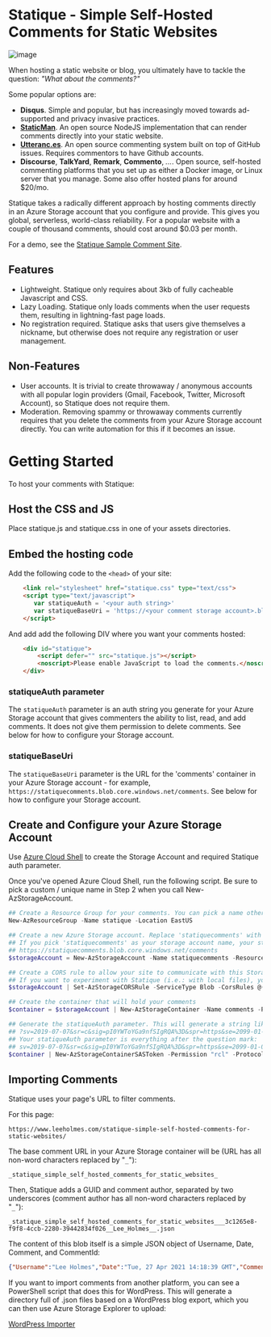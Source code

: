 # Statique - Simple Self-Hosted Comments for Static Websites

![image](https://user-images.githubusercontent.com/11475352/116257432-e6f0c000-a728-11eb-8948-d0c09e2f3b41.png)

When hosting a static website or blog, you ultimately have to tackle the question: _"What about the comments?"_

Some popular options are:

- **Disqus**. Simple and popular, but has increasingly moved towards ad-supported and privacy invasive practices.
- **[StaticMan](https://staticman.net/)**. An open source NodeJS implementation that can render comments directly into your static website.
- **[Utteranc.es](https://utteranc.es/)**. An open source commenting system built on top of GitHub issues. Requires commentors to have Github accounts.
- **Discourse**, **TalkYard**, **Remark**, **Commento**, *...*. Open source, self-hosted commenting platforms that you set up as either a Docker image, or Linux server that you manage. Some also offer hosted plans for around $20/mo.

Statique takes a radically different approach by hosting comments directly in an Azure Storage account that you configure and provide. This gives you global, serverless, world-class reliability. For a popular website with a couple of thousand comments, should cost around $0.03 per month.

For a demo, see the [Statique Sample Comment Site](https://www.leeholmes.com/projects/statique/).

## Features

- Lightweight. Statique only requires about 3kb of fully cacheable Javascript and CSS.
- Lazy Loading. Statique only loads comments when the user requests them, resulting in lightning-fast page loads.
- No registration required. Statique asks that users give themselves a nickname, but otherwise does not require any registration or user management.

## Non-Features

- User accounts. It is trivial to create throwaway / anonymous accounts with all popular login providers (Gmail, Facebook, Twitter, Microsoft Account), so Statique does not require them.
- Moderation. Removing spammy or throwaway comments currently requires that you delete the comments from your Azure Storage account directly. You can write automation for this if it becomes an issue.

# Getting Started

To host your comments with Statique:

## Host the CSS and JS

Place statique.js and statique.css in one of your assets directories.

## Embed the hosting code

Add the following code to the `<head>` of your site:

``` html
    <link rel="stylesheet" href="statique.css" type="text/css">
    <script type="text/javascript">
       var statiqueAuth = '<your auth string>'
       var statiqueBaseUri = 'https://<your comment storage account>.blob.core.windows.net/comments'
    </script>
```

And add add the following DIV where you want your comments hosted:

``` html
    <div id="statique">
        <script defer="" src="statique.js"></script>
        <noscript>Please enable JavaScript to load the comments.</noscript>
    </div>
```

### statiqueAuth parameter

The `statiqueAuth` parameter is an auth string you generate for your Azure Storage account that gives commenters the ability to list, read, and add comments. It does not give them permission to delete comments. See below for how to configure your Storage account.

### statiqueBaseUri

The `statiqueBaseUri` parameter is the URL for the 'comments' container in your Azure Storage account - for example, `https://statiquecomments.blob.core.windows.net/comments`. See below for how to configure your Storage account.

## Create and Configure your Azure Storage Account

Use [Azure Cloud Shell](https://docs.microsoft.com/en-us/azure/cloud-shell/overview) to create the Storage Account and required Statique auth parameter.

Once you've opened Azure Cloud Shell, run the following script. Be sure to pick a custom / unique name in Step 2 when you call New-AzStorageAccount.

``` powershell
## Create a Resource Group for your comments. You can pick a name other than 'statique' if you want.
New-AzResourceGroup -Name statique -Location EastUS

## Create a new Azure Storage account. Replace 'statiquecomments' with a unique Azure Storage account name of your choosing.
## If you pick 'statiquecomments' as your storage account name, your statiqueBaseUri will be:
## https://statiquecomments.blob.core.windows.net/comments
$storageAccount = New-AzStorageAccount -Name statiquecomments -ResourceGroup statique -SkuName Standard_LRS -Location EastUS -AllowBlobPublicAccess:$true

## Create a CORS rule to allow your site to communicate with this Storage account. Replace 'https://www.leeholmes.com' with your site.
## If you want to experiment with Statique (i.e.: with local files), you can set "*" as AllowedOrigins.
$storageAccount | Set-AzStorageCORSRule -ServiceType Blob -CorsRules @{ AllowedOrigins = "https://www.leeholmes.com"; AllowedMethods = "GET","PUT"; AllowedHeaders = "*" }

## Create the container that will hold your comments
$container = $storageAccount | New-AzStorageContainer -Name comments -Permission Container

## Generate the statiqueAuth parameter. This will generate a string like:
## ?sv=2019-07-07&sr=c&sig=pI0YWToYGa9nfSIgRQA%3D&spr=https&se=2099-01-01T00%3A00%3A00Z&sp=rcl
## Your statiqueAuth parameter is everything after the question mark:
## sv=2019-07-07&sr=c&sig=pI0YWToYGa9nfSIgRQA%3D&spr=https&se=2099-01-01T00%3A00%3A00Z&sp=rcl
$container | New-AzStorageContainerSASToken -Permission "rcl" -Protocol "httpsonly" -ExpiryTime "1/1/2099"
```

## Importing Comments

Statique uses your page's URL to filter comments.

For this page:

`https://www.leeholmes.com/statique-simple-self-hosted-comments-for-static-websites/`

The base comment URL in your Azure Storage container will be (URL has all non-word characters replaced by "`_`"):

`_statique_simple_self_hosted_comments_for_static_websites_`

Then, Statique adds a GUID and comment author, separated by two underscores (comment author has all non-word characters replaced by "`_`"):

`_statique_simple_self_hosted_comments_for_static_websites___3c1265e8-f9f8-4ccb-2280-39442834f026__Lee_Holmes__.json`

The content of this blob itself is a simple JSON object of Username, Date, Comment, and CommentId:

``` json
{"Username":"Lee Holmes","Date":"Tue, 27 Apr 2021 14:18:39 GMT","Comment":"Wow, this was easy!","CommentId":"cf468c27-b3ba-a39b-27cf-f36297bfa3b9"}
```

If you want to import comments from another platform, you can see a PowerShell script that does this for WordPress. This will generate a directory full of .json files based on a WordPress blog export, which you can then use Azure Storage Explorer to upload:

[WordPress Importer](https://github.com/LeeHolmes/statique/blob/main/misc/Import-WordpressComment.ps1)
